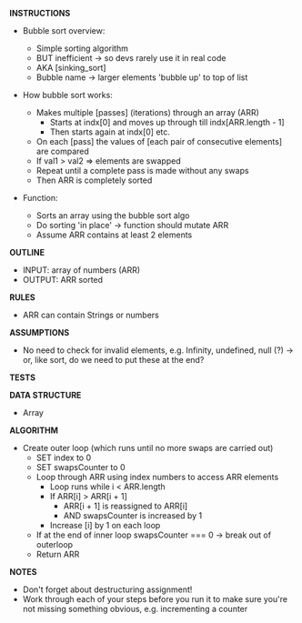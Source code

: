 **INSTRUCTIONS**
- Bubble sort overview:
  - Simple sorting algorithm
  - BUT inefficient -> so devs rarely use it in real code
  - AKA [sinking_sort]
  - Bubble name -> larger elements 'bubble up' to top of list 

- How bubble sort works: 
  - Makes multiple [passes] (iterations) through an array (ARR)
    - Starts at indx[0] and moves up through till indx[ARR.length - 1]
    - Then starts again at indx[0] etc.
  - On each [pass] the values of [each pair of consecutive elements] are compared
  - If val1 > val2 => elements are swapped
  - Repeat until a complete pass is made without any swaps
  - Then ARR is completely sorted 

- Function: 
  - Sorts an array using the bubble sort algo
  - Do sorting 'in place' -> function should mutate ARR
  - Assume ARR contains at least 2 elements


**OUTLINE**
- INPUT: array of numbers (ARR)
- OUTPUT: ARR sorted

**RULES**
- ARR can contain Strings or numbers

**ASSUMPTIONS**
- No need to check for invalid elements, e.g. Infinity, undefined, null (?) -> or, like sort, do we need to put these at the end?

**TESTS**

**DATA STRUCTURE**
- Array

**ALGORITHM**
- Create outer loop (which runs until no more swaps are carried out)
  - SET index to 0
  - SET swapsCounter to 0
  - Loop through ARR using index numbers to access ARR elements
    - Loop runs while i < ARR.length
    - If ARR[i] > ARR[i + 1]
      - ARR[i + 1] is reassigned to ARR[i]
      - AND swapsCounter is increased by 1
    - Increase [i] by 1 on each loop
  - If at the end of inner loop swapsCounter === 0 -> break out of outerloop
  - Return ARR

**NOTES**
- Don't forget about destructuring assignment!
- Work through each of your steps before you run it to make sure you're not missing something obvious, e.g. incrementing a counter